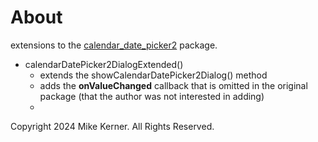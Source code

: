 # About
extensions to the [calendar_date_picker2](https://pub.dev/packages/calendar_date_picker2) package.

* calendarDatePicker2DialogExtended()
  * extends the showCalendarDatePicker2Dialog() method
  * adds the **onValueChanged** callback that is omitted in the original package (that the author was not interested in adding)
  * 
Copyright 2024 Mike Kerner. All Rights Reserved.